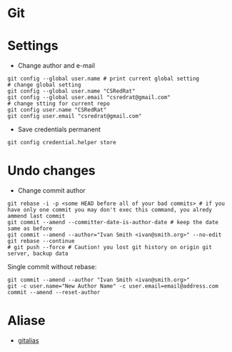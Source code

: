 # Git

# Settings

- Change author and e-mail

```
git config --global user.name # print current global setting
# change global setting
git config --global user.name "CSRedRat"
git config --global user.email "csredrat@gmail.com"
# change stting for current repo
git config user.name "CSRedRat"
git config user.email "csredrat@gmail.com"
```

- Save credentials permanent
```
git config credential.helper store
```

# Undo changes

- Change commit author

```
git rebase -i -p <some HEAD before all of your bad commits> # if you have only one commit you may don't exec this command, you alredy ammend last commit
git commit --amend --committer-date-is-author-date # keep the date same as before
git commit --amend --author="Ivan Smith <ivan@smith.org>" --no-edit
git rebase --continue
# git push --force # Caution! you lost git history on origin git server, backup data
```

Single commit without rebase:

```
git commit --amend --author "Ivan Smith <ivan@smith.org>"
git -c user.name="New Author Name" -c user.email=email@address.com commit --amend --reset-author
```

# Aliase

- [gitalias](https://github.com/GitAlias/gitalias)